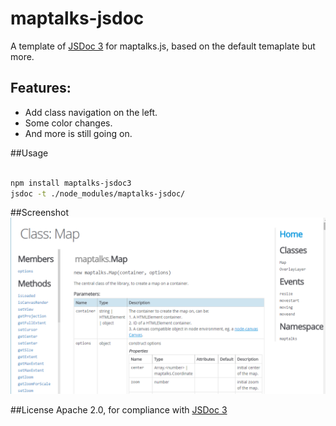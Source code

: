 # maptalks-jsdoc
A template of [JSDoc 3](https://github.com/jsdoc3/jsdoc) for maptalks.js, based on the default temaplate but more.

## Features:
* Add class navigation on the left.
* Some color changes.
* And more is still going on.

##Usage
```bash

npm install maptalks-jsdoc3
jsdoc -t ./node_modules/maptalks-jsdoc/

```

##Screenshot
![screenshot](https://raw.githubusercontent.com/FuZhenn/maptalks-jsdoc/master/maptalks-jsdoc.png "screenshot")


##License
Apache 2.0, for compliance with [JSDoc 3](https://github.com/jsdoc3/jsdoc/blob/master/LICENSE.md)
